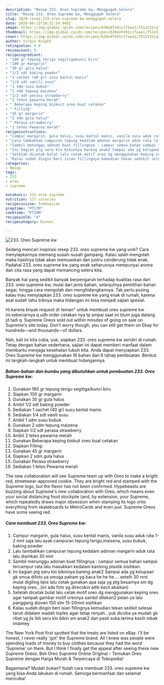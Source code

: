 ```yaml
---
description: "Resep 233. Oreo Supreme kw, Menggugah Selera"
title: "Resep 233. Oreo Supreme kw, Menggugah Selera"
slug: 2820-resep-233-oreo-supreme-kw-menggugah-selera
date: 2020-06-11T10:52:54.945Z
image: https://img-global.cpcdn.com/recipes/638e4fe91c1faaa1/751x532cq70/233-oreo-supreme-kw-foto-resep-utama.jpg
thumbnail: https://img-global.cpcdn.com/recipes/638e4fe91c1faaa1/751x532cq70/233-oreo-supreme-kw-foto-resep-utama.jpg
cover: https://img-global.cpcdn.com/recipes/638e4fe91c1faaa1/751x532cq70/233-oreo-supreme-kw-foto-resep-utama.jpg
author: Virgie Knight
ratingvalue: 4.9
reviewcount: 5
recipeingredient:
- "180 gr tepung terigu segitigakunci biru"
- "100 gr margarin"
- "30 gr gula halus"
- "1/2 sdt baking powder"
- "1 sachet (40 gr) susu kental manis"
- "1/4 sdt vanili susu"
- "1 sdm susu bubuk"
- "2 sdm tepung maizena"
- "1/2 sdt perasa strawberry"
- "2 tetes pewarna merah"
- " Beberapa keping biskuit oreo buat cetakan"
- " Filling"
- "45 gr margarin"
- "2 sdm gula halus"
- " Perasa strawberry"
- "1 tetes Pewarna merah"
recipeinstructions:
- "Campur margarin, gula halus, susu kental manis, vanila susu aduk rata 1-2 mnt saja lalu ayak campuran tepung terigu,maisena, susu bubuk, baking powder"
- "Lalu tambahkan campuran tepung kedalam adonan margarin aduk rata lalu diamkan 30 mnt"
- "Sambil menunggu adonan buat fillingnya : campur semua bahan sampai tercampur rata lalu masukkan kedalam kantong plastik sisihkan."
- "Ini bagian plg seru klo bikinnya bareng anak2 Sampai ada yg kelupaan gk smua difoto ya smoga paham yg baca he he he.... setelh 30 mnt mulai digiling tipis lalu cetak gunakan apa saja yg ptg besarnya sm dg keping oreo...(ini ada foto yg direcokin adik kecil abaikan)"
- "Setelah dicetak bulat lalu cetak motif oreo dg menggunakan keping oreo agar tampak gambar motif oreonya sambil ditekan2 pelan ya lalu panggang dioven 150 slm 15-20mnt sisihkan"
- "Kalau sudah dingin beri isian fillingnya kemudian tekan sedikit selesai taruh didalam wadah toples agar tetap renyah...yuk dicoba ya mudah gk ribet yg jls lbh seru klo bikin sm anak2 dan pasti suka.terima kasih mbak imaimey"
categories:
- Resep
tags:
- 233
- oreo
- supreme

katakunci: 233 oreo supreme 
nutrition: 127 calories
recipecuisine: Indonesian
preptime: "PT17M"
cooktime: "PT39M"
recipeyield: "4"
recipecategory: Dinner

---
```



![233. Oreo Supreme kw](https://img-global.cpcdn.com/recipes/638e4fe91c1faaa1/751x532cq70/233-oreo-supreme-kw-foto-resep-utama.jpg)

Sedang mencari inspirasi resep 233. oreo supreme kw yang unik? Cara menyiapkannya memang susah-susah gampang. Kalau salah mengolah maka hasilnya tidak akan memuaskan dan justru cenderung tidak enak. Padahal 233. oreo supreme kw yang enak seharusnya mempunyai aroma dan cita rasa yang dapat memancing selera kita.

Banyak hal yang sedikit banyak berpengaruh terhadap kualitas rasa dari 233. oreo supreme kw, mulai dari jenis bahan, selanjutnya pemilihan bahan segar, hingga cara mengolah dan menghidangkannya. Tak perlu pusing kalau mau menyiapkan 233. oreo supreme kw yang enak di rumah, karena asal sudah tahu triknya maka hidangan ini bisa menjadi sajian spesial.

Hi.karena bnyak request dr teman&#34; untuk membuat oreo supreme kw ini.sebenarnya q udh order cetakan nya tp smpai saat ini blum juga datang jd tadi q. Supreme Oreos sold out within minutes of going on sale on Supreme&#39;s site today. Don&#39;t worry though, you can still get them on Ebay for hundreds—and thousands—of dollars.


Nah, kali ini kita coba, yuk, siapkan 233. oreo supreme kw sendiri di rumah. Tetap dengan bahan sederhana, sajian ini dapat memberi manfaat dalam membantu menjaga kesehatan tubuh kita. Anda dapat menyiapkan 233. Oreo Supreme kw menggunakan 16 bahan dan 6 tahap pembuatan. Berikut ini langkah-langkah untuk membuat hidangannya.

<!--inarticleads1-->

##### Bahan-bahan dan bumbu yang dibutuhkan untuk pembuatan 233. Oreo Supreme kw:

1. Gunakan 180 gr tepung terigu segitiga/kunci biru
1. Siapkan 100 gr margarin
1. Gunakan 30 gr gula halus
1. Ambil 1/2 sdt baking powder
1. Sediakan 1 sachet (40 gr) susu kental manis
1. Sediakan 1/4 sdt vanili susu
1. Ambil 1 sdm susu bubuk
1. Gunakan 2 sdm tepung maizena
1. Siapkan 1/2 sdt perasa strawberry
1. Ambil 2 tetes pewarna merah
1. Gunakan  Beberapa keping biskuit oreo buat cetakan
1. Siapkan  Filling:
1. Gunakan 45 gr margarin
1. Siapkan 2 sdm gula halus
1. Gunakan  Perasa strawberry
1. Sediakan 1 tetes Pewarna merah


The new collaboration will see Supreme team up with Oreo to make a bright red, streetwear-approved cookie. They are bright red and stamped with the Supreme logo, but the flavor has not been confirmed. Hypebeasts are buzzing about Supreme&#39;s new collaboration with Oreo, which means even your social distancing food stockpile (and, by extension, your Supreme, which repeatedly draws major obsession when stamping its logo onto everything from skateboards to MetroCards and even just. Supreme Oreos have some seeing red. 

<!--inarticleads2-->

##### Cara membuat 233. Oreo Supreme kw:

1. Campur margarin, gula halus, susu kental manis, vanila susu aduk rata 1-2 mnt saja lalu ayak campuran tepung terigu,maisena, susu bubuk, baking powder
1. Lalu tambahkan campuran tepung kedalam adonan margarin aduk rata lalu diamkan 30 mnt
1. Sambil menunggu adonan buat fillingnya : campur semua bahan sampai tercampur rata lalu masukkan kedalam kantong plastik sisihkan.
1. Ini bagian plg seru klo bikinnya bareng anak2 Sampai ada yg kelupaan gk smua difoto ya smoga paham yg baca he he he.... setelh 30 mnt mulai digiling tipis lalu cetak gunakan apa saja yg ptg besarnya sm dg keping oreo...(ini ada foto yg direcokin adik kecil abaikan)
1. Setelah dicetak bulat lalu cetak motif oreo dg menggunakan keping oreo agar tampak gambar motif oreonya sambil ditekan2 pelan ya lalu panggang dioven 150 slm 15-20mnt sisihkan
1. Kalau sudah dingin beri isian fillingnya kemudian tekan sedikit selesai taruh didalam wadah toples agar tetap renyah...yuk dicoba ya mudah gk ribet yg jls lbh seru klo bikin sm anak2 dan pasti suka.terima kasih mbak imaimey


The New York Post first spotted that the treats are listed on eBay. I&#39;ll be honest, I never really &#39;got&#39; the Supreme brand. All I knew was people were spending loads of money to buy clothes because they had the word &#39;Supreme&#39; on them. But I think I finally get the appeal after seeing these new Supreme Oreos. Beli Oreo Supreme Online Original - Temukan Oreo Supreme dengan Harga Murah &amp; Terpercaya di Tokopedia! 

Bagaimana? Mudah bukan? Itulah cara membuat 233. oreo supreme kw yang bisa Anda lakukan di rumah. Semoga bermanfaat dan selamat mencoba!
